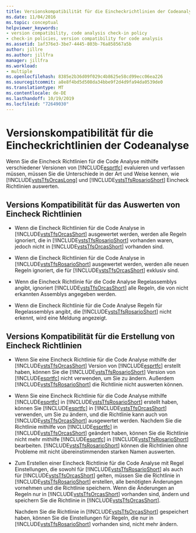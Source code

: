 ```yaml
---
title: Versionskompatibilität für die Eincheckrichtlinien der Codeanalyse
ms.date: 11/04/2016
ms.topic: conceptual
helpviewer_keywords:
- version compatibility, code analysis check-in policy
- check-in policies, version compatibility for code analysis
ms.assetid: 1af376e3-3be7-4445-803b-76a858567a5b
author: jillre
ms.author: jillfra
manager: jillfra
ms.workload:
- multiple
ms.openlocfilehash: 8385e2b36d09f029c4b8625e58cd99ecc06ea226
ms.sourcegitcommit: a8e8f4bd5d508da34bbe9f2d4d9fa94da0539de0
ms.translationtype: MT
ms.contentlocale: de-DE
ms.lasthandoff: 10/19/2019
ms.locfileid: "72649030"
---
```

# <a name="version-compatibility-for-code-analysis-check-in-policies"></a>Versionskompatibilität für die Eincheckrichtlinien der Codeanalyse

Wenn Sie die Eincheck Richtlinien für die Code Analyse mithilfe verschiedener Versionen von [!INCLUDE[esprtfc](../code-quality/includes/esprtfc_md.md)] evaluieren und verfassen müssen, müssen Sie die Unterschiede in der Art und Weise kennen, wie [!INCLUDE[vstsTfsOrcasLong](../code-quality/includes/vststfsorcaslong_md.md)] und [!INCLUDE[vstsTfsRosarioShort](../code-quality/includes/vststfsrosarioshort_md.md)] Eincheck Richtlinien auswerten.

## <a name="version-compatibility-for-evaluating-check-in-policies"></a>Versions Kompatibilität für das Auswerten von Eincheck Richtlinien

- Wenn die Eincheck Richtlinien für die Code Analyse in [!INCLUDE[vstsTfsOrcasShort](../code-quality/includes/vststfsorcasshort_md.md)] ausgewertet werden, werden alle Regeln ignoriert, die in [!INCLUDE[vstsTfsRosarioShort](../code-quality/includes/vststfsrosarioshort_md.md)] vorhanden waren, jedoch nicht in [!INCLUDE[vstsTfsOrcasShort](../code-quality/includes/vststfsorcasshort_md.md)] vorhanden sind.

- Wenn die Eincheck Richtlinien für die Code Analyse in [!INCLUDE[vstsTfsRosarioShort](../code-quality/includes/vststfsrosarioshort_md.md)] ausgewertet werden, werden alle neuen Regeln ignoriert, die für [!INCLUDE[vstsTfsOrcasShort](../code-quality/includes/vststfsorcasshort_md.md)] exklusiv sind.

- Wenn die Eincheck Richtlinie für die Code Analyse Regelassemblys angibt, ignoriert [!INCLUDE[vstsTfsOrcasShort](../code-quality/includes/vststfsorcasshort_md.md)] alle Regeln, die von nicht erkannten Assemblys angegeben werden.

- Wenn die Eincheck Richtlinie für die Code Analyse Regeln für Regelassemblys angibt, die [!INCLUDE[vstsTfsRosarioShort](../code-quality/includes/vststfsrosarioshort_md.md)] nicht erkennt, wird eine Meldung angezeigt.

## <a name="version-compatibility-for-authoring-check-in-policies"></a>Versions Kompatibilität für die Erstellung von Eincheck Richtlinien

- Wenn Sie eine Eincheck Richtlinie für die Code Analyse mithilfe der [!INCLUDE[vstsTfsOrcasShort](../code-quality/includes/vststfsorcasshort_md.md)] Version von [!INCLUDE[esprtfc](../code-quality/includes/esprtfc_md.md)] erstellt haben, können Sie die [!INCLUDE[vstsTfsRosarioShort](../code-quality/includes/vststfsrosarioshort_md.md)] Version von [!INCLUDE[esprtfc](../code-quality/includes/esprtfc_md.md)] nicht verwenden, um Sie zu ändern. Außerdem [!INCLUDE[vstsTfsRosarioShort](../code-quality/includes/vststfsrosarioshort_md.md)] die Richtlinie nicht auswerten können.

- Wenn Sie eine Eincheck Richtlinie für die Code Analyse mithilfe [!INCLUDE[esprtfc](../code-quality/includes/esprtfc_md.md)] in [!INCLUDE[vstsTfsRosarioShort](../code-quality/includes/vststfsrosarioshort_md.md)] erstellt haben, können Sie [!INCLUDE[esprtfc](../code-quality/includes/esprtfc_md.md)] in [!INCLUDE[vstsTfsOrcasShort](../code-quality/includes/vststfsorcasshort_md.md)] verwenden, um Sie zu ändern, und die Richtlinie kann auch von [!INCLUDE[vstsTfsOrcasShort](../code-quality/includes/vststfsorcasshort_md.md)] ausgewertet werden. Nachdem Sie die Richtlinie mithilfe von [!INCLUDE[esprtfc](../code-quality/includes/esprtfc_md.md)] in [!INCLUDE[vstsTfsOrcasShort](../code-quality/includes/vststfsorcasshort_md.md)] geändert haben, können Sie die Richtlinie nicht mehr mithilfe [!INCLUDE[esprtfc](../code-quality/includes/esprtfc_md.md)] in [!INCLUDE[vstsTfsRosarioShort](../code-quality/includes/vststfsrosarioshort_md.md)] bearbeiten. [!INCLUDE[vstsTfsRosarioShort](../code-quality/includes/vststfsrosarioshort_md.md)] können die Richtlinien ohne Probleme mit nicht übereinstimmenden starken Namen auswerten.

- Zum Erstellen einer Eincheck Richtlinie für die Code Analyse mit Regel Einstellungen, die sowohl für [!INCLUDE[vstsTfsRosarioShort](../code-quality/includes/vststfsrosarioshort_md.md)] als auch für [!INCLUDE[vstsTfsOrcasShort](../code-quality/includes/vststfsorcasshort_md.md)] gelten, müssen Sie die Richtlinie in [!INCLUDE[vstsTfsRosarioShort](../code-quality/includes/vststfsrosarioshort_md.md)] erstellen, alle benötigten Änderungen vornehmen und die Richtlinie speichern. Wenn die Änderungen an Regeln nur in [!INCLUDE[vstsTfsOrcasShort](../code-quality/includes/vststfsorcasshort_md.md)] vorhanden sind, ändern und speichern Sie die Richtlinie in [!INCLUDE[vstsTfsOrcasShort](../code-quality/includes/vststfsorcasshort_md.md)].

   Nachdem Sie die Richtlinie in [!INCLUDE[vstsTfsOrcasShort](../code-quality/includes/vststfsorcasshort_md.md)] gespeichert haben, können Sie die Einstellungen für Regeln, die nur in [!INCLUDE[vstsTfsRosarioShort](../code-quality/includes/vststfsrosarioshort_md.md)] vorhanden sind, nicht mehr ändern.
